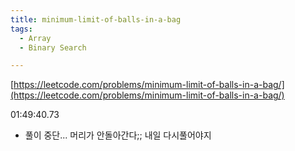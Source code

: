 ```yaml
---
title: minimum-limit-of-balls-in-a-bag
tags:
  - Array
  - Binary Search

---
```

[https://leetcode.com/problems/minimum-limit-of-balls-in-a-bag/](https://leetcode.com/problems/minimum-limit-of-balls-in-a-bag/)

<!--more-->

01:49:40.73
- 풀이 중단... 머리가 안돌아간다;; 내일 다시풀어야지
